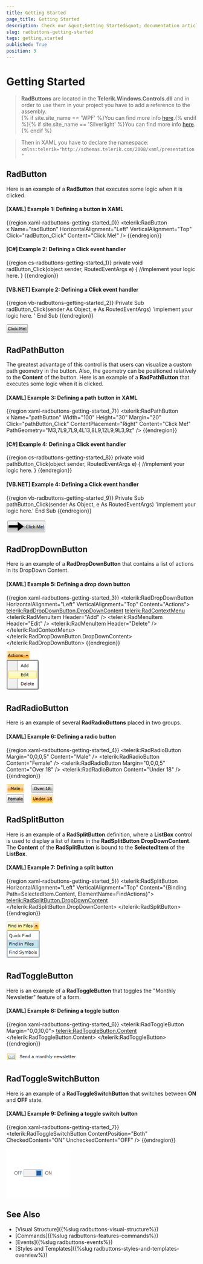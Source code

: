 ```yaml
---
title: Getting Started
page_title: Getting Started
description: Check our &quot;Getting Started&quot; documentation article for the RadButtons {{ site.framework_name }} control.
slug: radbuttons-getting-started
tags: getting,started
published: True
position: 3
---
```


# Getting Started

>__RadButtons__ are located in the __Telerik.Windows.Controls.dll__ and in order to use them in your project you have to add a reference to the assembly.<br/>{% if site.site_name == 'WPF' %}You can find more info [here](http://www.telerik.com/help/wpf/installation-installing-controls-dependencies-wpf.html).{% endif %}{% if site.site_name == 'Silverlight' %}You can find more info [here](http://www.telerik.com/help/silverlight/installation-installing-controls-dependencies.html).{% endif %}

> Then in XAML you have to declare the namespace:
> `xmlns:telerik="http://schemas.telerik.com/2008/xaml/presentation"`

## RadButton

Here is an example of a __RadButton__ that executes some logic when it is clicked.

#### __[XAML] Example 1: Defining a button in XAML__
{{region xaml-radbuttons-getting-started_0}}
	<telerik:RadButton x:Name="radButton" 
	                    HorizontalAlignment="Left"
	                    VerticalAlignment="Top"
	                    Click="radButton_Click"
	                    Content="Click Me!" />
{{endregion}}

#### __[C#] Example 2: Defining a Click event handler__
{{region cs-radbuttons-getting-started_1}}
	private void radButton_Click(object sender, RoutedEventArgs e)
	{
	    //implement your logic here.
	}
{{endregion}}

#### __[VB.NET] Example 2: Defining a Click event handler__
{{region vb-radbuttons-getting-started_2}}
	Private Sub radButton_Click(sender As Object, e As RoutedEventArgs)
	    'implement your logic here. '
	End Sub
{{endregion}}

![](images/RadButtons_Getting_Started_01.png)

## RadPathButton

The greatest advantage of this control is that users can visualize a custom path geometry in the button. Also, the geometry can be positioned relatively to the __Content__ of the button. Here is an example of a __RadPathButton__ that executes some logic when it is clicked.
  
#### __[XAML] Example 3: Defining a path button in XAML__  
{{region xaml-radbuttons-getting-started_7}}
	<telerik:RadPathButton x:Name="pathButton"
	                   Width="100"
	                   Height="30"
	                   Margin="20"
	                   Click="pathButton_Click"
	                   ContentPlacement="Right"
	                   Content="Click Me!"
	                   PathGeometry="M3,7L9,7L9,4L13,8L9,12L9,9L3,9z" />
{{endregion}}

#### __[C#] Example 4: Defining a Click event handler__  
{{region cs-radbuttons-getting-started_8}}
	private void pathButton_Click(object sender, RoutedEventArgs e)
	{
	    //implement your logic here.
	}
{{endregion}}

#### __[VB.NET] Example 4: Defining a Click event handler__  
{{region vb-radbuttons-getting-started_9}}
	Private Sub pathButton_Click(sender As Object, e As RoutedEventArgs)
	    'implement your logic here.'
	End Sub
{{endregion}}

![Rad Path Button 2](images/RadPathButton2.png)

## RadDropDownButton

Here is an example of a __RadDropDownButton__ that contains a list of actions in its DropDown Content.

#### __[XAML] Example 5: Defining a drop down button__  
{{region xaml-radbuttons-getting-started_3}}
	<telerik:RadDropDownButton HorizontalAlignment="Left" 
	                           VerticalAlignment="Top"
	                           Content="Actions">
	    <telerik:RadDropDownButton.DropDownContent>
	        <telerik:RadContextMenu>
	            <telerik:RadMenuItem Header="Add" />
	            <telerik:RadMenuItem Header="Edit" />
	            <telerik:RadMenuItem Header="Delete" />
	        </telerik:RadContextMenu>
	    </telerik:RadDropDownButton.DropDownContent>
	</telerik:RadDropDownButton>
{{endregion}}

![](images/RadButtons_Getting_Started_02.png)

## RadRadioButton

Here is an example of several __RadRadioButtons__ placed in two groups.

#### __[XAML] Example 6: Defining a radio button__  
{{region xaml-radbuttons-getting-started_4}}
	<StackPanel HorizontalAlignment="Left" 
	            VerticalAlignment="Top"
	            Orientation="Horizontal">
	    <StackPanel Margin="0,0,20,0">
	        <telerik:RadRadioButton Margin="0,0,0,5" Content="Male" />
	        <telerik:RadRadioButton Content="Female" />
	    </StackPanel>
	    <StackPanel>
	        <telerik:RadRadioButton Margin="0,0,0,5" Content="Over 18" />
	        <telerik:RadRadioButton Content="Under 18" />
	    </StackPanel>
	</StackPanel>
{{endregion}}

![](images/RadButtons_Getting_Started_03.png)

## RadSplitButton

Here is an example of a __RadSplitButton__ definition, where a __ListBox__ control is used to display a list of items in the __RadSplitButton__ __DropDownContent__. The __Content__ of the __RadSplitButton__ is bound to the __SelectedItem__ of the __ListBox__.

#### __[XAML] Example 7: Defining a split button__
{{region xaml-radbuttons-getting-started_5}}
	<telerik:RadSplitButton HorizontalAlignment="Left" 
	                        VerticalAlignment="Top"
	                        Content="{Binding Path=SelectedItem.Content, ElementName=FindActions}">
	    <telerik:RadSplitButton.DropDownContent>
	        <ListBox x:Name="FindActions" SelectionMode="Single">
	            <ListBoxItem Content="Quick Find" IsSelected="True" />
	            <ListBoxItem Content="Find in Files" />
	            <ListBoxItem Content="Find Symbols" />
	        </ListBox>
	    </telerik:RadSplitButton.DropDownContent>
	</telerik:RadSplitButton>
{{endregion}}

![](images/RadButtons_Getting_Started_04.png)

## RadToggleButton

Here is an example of a __RadToggleButton__ that toggles the "Monthly Newsletter" feature of a form.

#### __[XAML] Example 8: Defining a toggle button__
{{region xaml-radbuttons-getting-started_6}}
	<StackPanel HorizontalAlignment="Left" 
	            VerticalAlignment="Top"
	            Orientation="Horizontal">
	    <telerik:RadToggleButton Margin="0,0,10,0">
	        <telerik:RadToggleButton.Content>
	            <Image Source="/Silverlight.Help.RadButtons;component/Demos/Images/newsletter.png" Stretch="None" />
	        </telerik:RadToggleButton.Content>
	    </telerik:RadToggleButton>
	    <TextBlock Text="Send a monthly newsletter" />
	</StackPanel>
{{endregion}}

![](images/RadButtons_Getting_Started_05.png)

## RadToggleSwitchButton

Here is an example of a __RadToggleSwitchButton__ that switches between __ON__ and __OFF__ state.

#### __[XAML] Example 9: Defining a toggle switch button__
{{region xaml-radbuttons-getting-started_7}}
	<Grid>
		<telerik:RadToggleSwitchButton ContentPosition="Both" CheckedContent="ON" UncheckedContent="OFF" />
	</Grid>
{{endregion}}

![](images/RadButtons_Getting_Started_06.png)

## See Also  
 * [Visual Structure]({%slug radbuttons-visual-structure%})
 * [Commands]({%slug radbuttons-features-commands%})
 * [Events]({%slug radbuttons-events%})
 * [Styles and Templates]({%slug radbuttons-styles-and-templates-overview%})